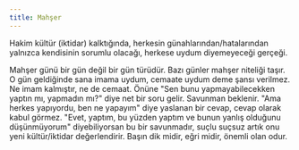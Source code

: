 ```yaml
---
title: Mahşer
---
```


Hakim kültür (iktidar) kalktığında, herkesin günahlarından/hatalarından yalnızca
kendisinin sorumlu olacağı, herkese uydum diyemeyeceği gerçeği.

Mahşer günü bir gün değil bir gün türüdür. Bazı günler mahşer niteliği taşır. O
gün geldiğinde sana imama uydum, cemaate uydum deme şansı verilmez. Ne imam
kalmıştır, ne de cemaat. Önüne "Sen bunu yapmayabilecekken yaptın mı, yapmadın
mı?" diye net bir soru gelir. Savunman beklenir. "Ama herkes yapıyordu, ben ne
yapayım" diye yaslanan bir cevap, cevap olarak kabul görmez. "Evet, yaptım, bu
yüzden yaptım ve bunun yanlış olduğunu düşünmüyorum" diyebiliyorsan bu bir
savunmadır, suçlu suçsuz artık onu yeni kültür/iktidar değerlendirir. Başın dik
midir, eğri midir, önemli olan odur.
